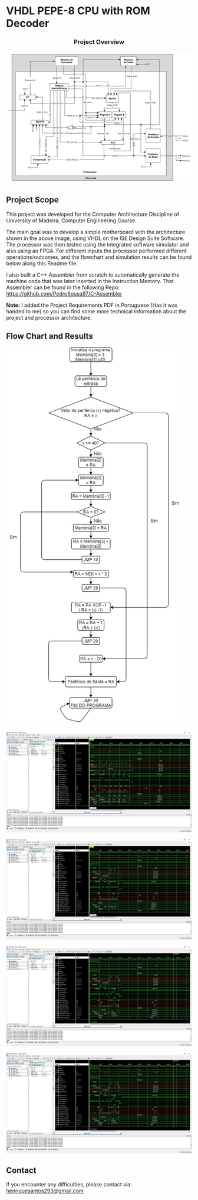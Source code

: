 # VHDL PEPE-8 CPU with ROM Decoder

<p align="center">
    <h3 align="center">Project Overview</h3>
</p>

![Image description](https://github.com/PedroSousa97/VHDL-ROMDecoder-PEPE8-CPU/blob/main/Readme_Images/pepe-8.jpg)


## Project Scope

This project was developed for the Computer Architecture Discipline of University of Madeira, Computer Engineering Course.

The main goal was to develop a simple motherboard with the architecture shown in the above image, using VHDL on the ISE Design Suite Software. The processor was then tested using the integrated software simulator and also using an FPGA. For different inputs the processor performed different operations/outcomes, and the flowchart and simulation results can be found below along this Readme file.

I also built a C++ Assembler from scratch to automatically generate the machine code that was later inserted in the Instruction Memory. That Assembler can be found in the following Repo: https://github.com/PedroSousa97/C-Assembler

<b>Note:</b> I added the Project Requirements PDF in Portuguese (Has it was handed to me) so you can find some more technical information about the project and processor architecture.

## Flow Chart and Results

![Image description](https://github.com/PedroSousa97/VHDL-ROMDecoder-PEPE8-CPU/blob/main/Readme_Images/Fluxograma.jpg)

![Image description](https://github.com/PedroSousa97/VHDL-ROMDecoder-PEPE8-CPU/blob/main/Readme_Images/sim_x9_Positivo.jpg)

![Image description](https://github.com/PedroSousa97/VHDL-ROMDecoder-PEPE8-CPU/blob/main/Readme_Images/Sim_x-20_Negativo.jpg)

![Image description](https://github.com/PedroSousa97/VHDL-ROMDecoder-PEPE8-CPU/blob/main/Readme_Images/Sim_x40.jpg)

![Image description](https://github.com/PedroSousa97/VHDL-ROMDecoder-PEPE8-CPU/blob/main/Readme_Images/sim_x50.jpg)

## Contact

If you encounter any difficulties, please contact via: henriquesantos293@gmail.com
